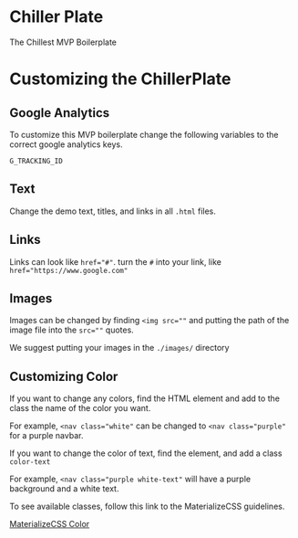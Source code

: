 # Chiller Plate
The Chillest MVP Boilerplate

# Customizing the ChillerPlate

## Google Analytics
To customize this MVP boilerplate change the following variables to the correct 
google analytics keys.

`G_TRACKING_ID`

## Text
Change the demo text, titles, and links in all `.html` files.

## Links
Links can look like `href="#"`. turn the `#` into your link, like `href="https://www.google.com"`
## Images
Images can be changed by finding `<img src=""` and putting 
the path of the image file into the `src=""` quotes.

We suggest putting your images in the `./images/` directory
## Customizing Color
If you want to change any colors, find the HTML element and add to the 
class the name of the color you want.

For example, `<nav class="white"` can be changed to `<nav class="purple"` for a purple navbar.

If you want to change the color of text, find the element, and add a class `color-text`

For example, `<nav class="purple white-text"` will have a purple background and a white text.

To see available classes, follow this link to the MaterializeCSS guidelines.

[MaterializeCSS Color](https://materializecss.com/color.html)
